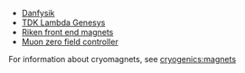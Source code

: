 - [Danfysik](https://github.com/ISISComputingGroup/ibex_developers_manual/wiki/Danfysik)
- [TDK Lambda Genesys](https://github.com/ISISComputingGroup/ibex_developers_manual/wiki/TDK-Lambda-Genesys)
- [Riken front end magnets](https://github.com/ISISComputingGroup/ibex_developers_manual/wiki/Riken-power-supplies)
- [Muon zero field controller](https://github.com/ISISComputingGroup/ibex_developers_manual/wiki/Zero-field-controller)

For information about cryomagnets, see [cryogenics:magnets](https://github.com/ISISComputingGroup/ibex_developers_manual/wiki/Cryogenics#cryomagnets-cryogenically-cooled-superconducting-magnets)